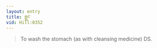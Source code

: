 ```yaml
---
layout: entry
title: རྒྱུང་
vid: Hill:0352
---
```

> To wash the stomach (as with cleansing medicine) DS.
